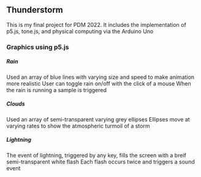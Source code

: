 ## Thunderstorm

This is my final project for PDM 2022. It includes the implementation of p5.js, tone.js, and physical computing via the Arduino Uno

### Graphics using p5.js
##### Rain
Used an array of blue lines with varying size and speed to make animation more realistic
User can toggle rain on/off with the click of a mouse
When the rain is running a sample is triggered
##### Clouds
Used an array of semi-transparent varying grey ellipses
Ellipses move at varying rates to show the atmospheric turmoil of a storm
##### Lightning
The event of lightning, triggered by any key, fills the screen with a breif semi-transparent white flash
Each flash occurs twice and triggers a sound event
